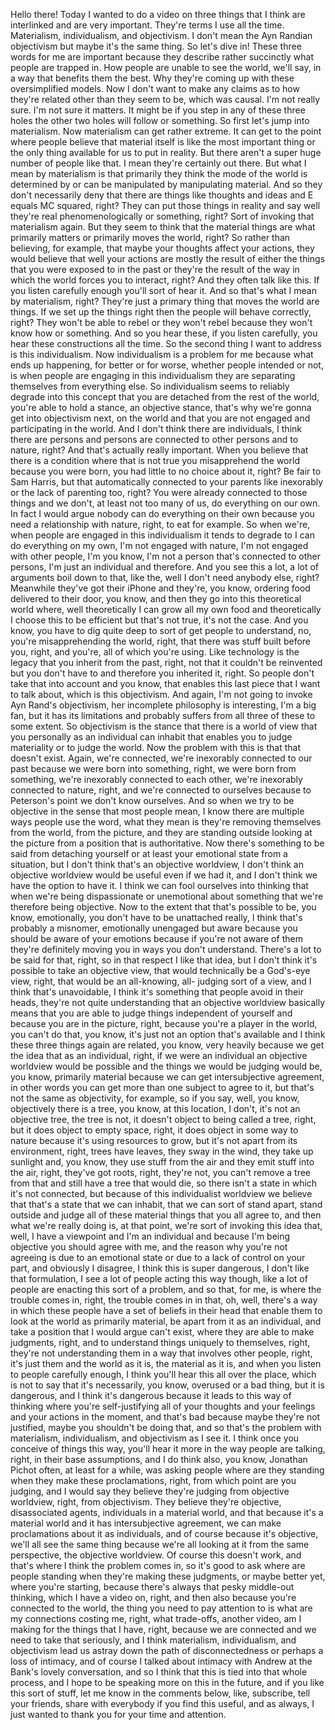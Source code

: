 Hello there! Today I wanted to do a video on three things that I think are interlinked and are very important. They're terms I use all the time. Materialism, individualism, and objectivism. I don't mean the Ayn Randian objectivism but maybe it's the same thing. So let's dive in! These three words for me are important because they describe rather succinctly what people are trapped in. How people are unable to see the world, we'll say, in a way that benefits them the best. Why they're coming up with these oversimplified models. Now I don't want to make any claims as to how they're related other than they seem to be, which was causal. I'm not really sure. I'm not sure it matters. It might be if you step in any of these three holes the other two holes will follow or something. So first let's jump into materialism. Now materialism can get rather extreme. It can get to the point where people believe that material itself is like the most important thing or the only thing available for us to put in reality. But there aren't a super huge number of people like that. I mean they're certainly out there. But what I mean by materialism is that primarily they think the mode of the world is determined by or can be manipulated by manipulating material. And so they don't necessarily deny that there are things like thoughts and ideas and E equals MC squared, right? They can put those things in reality and say well they're real phenomenologically or something, right? Sort of invoking that materialism again. But they seem to think that the material things are what primarily matters or primarily moves the world, right? So rather than believing, for example, that maybe your thoughts affect your actions, they would believe that well your actions are mostly the result of either the things that you were exposed to in the past or they're the result of the way in which the world forces you to interact, right? And they often talk like this. If you listen carefully enough you'll sort of hear it. And so that's what I mean by materialism, right? They're just a primary thing that moves the world are things. If we set up the things right then the people will behave correctly, right? They won't be able to rebel or they won't rebel because they won't know how or something. And so you hear these, if you listen carefully, you hear these constructions all the time. So the second thing I want to address is this individualism. Now individualism is a problem for me because what ends up happening, for better or for worse, whether people intended or not, is when people are engaging in this individualism they are separating themselves from everything else. So individualism seems to reliably degrade into this concept that you are detached from the rest of the world, you're able to hold a stance, an objective stance, that's why we're gonna get into objectivism next, on the world and that you are not engaged and participating in the world. And I don't think there are individuals, I think there are persons and persons are connected to other persons and to nature, right? And that's actually really important. When you believe that there is a condition where that is not true you misapprehend the world because you were born, you had little to no choice about it, right? Be fair to Sam Harris, but that automatically connected to your parents like inexorably or the lack of parenting too, right? You were already connected to those things and we don't, at least not too many of us, do everything on our own. In fact I would argue nobody can do everything on their own because you need a relationship with nature, right, to eat for example. So when we're, when people are engaged in this individualism it tends to degrade to I can do everything on my own, I'm not engaged with nature, I'm not engaged with other people, I'm you know, I'm not a person that's connected to other persons, I'm just an individual and therefore. And you see this a lot, a lot of arguments boil down to that, like the, well I don't need anybody else, right? Meanwhile they've got their iPhone and they're, you know, ordering food delivered to their door, you know, and then they go into this theoretical world where, well theoretically I can grow all my own food and theoretically I choose this to be efficient but that's not true, it's not the case. And you know, you have to dig quite deep to sort of get people to understand, no, you're misapprehending the world, right, that there was stuff built before you, right, and you're, all of which you're using. Like technology is the legacy that you inherit from the past, right, not that it couldn't be reinvented but you don't have to and therefore you inherited it, right. So people don't take that into account and you know, that enables this last piece that I want to talk about, which is this objectivism. And again, I'm not going to invoke Ayn Rand's objectivism, her incomplete philosophy is interesting, I'm a big fan, but it has its limitations and probably suffers from all three of these to some extent. So objectivism is the stance that there is a world of view that you personally as an individual can inhabit that enables you to judge materiality or to judge the world. Now the problem with this is that that doesn't exist. Again, we're connected, we're inexorably connected to our past because we were born into something, right, we were born from something, we're inexorably connected to each other, we're inexorably connected to nature, right, and we're connected to ourselves because to Peterson's point we don't know ourselves. And so when we try to be objective in the sense that most people mean, I know there are multiple ways people use the word, what they mean is they're removing themselves from the world, from the picture, and they are standing outside looking at the picture from a position that is authoritative. Now there's something to be said from detaching yourself or at least your emotional state from a situation, but I don't think that's an objective worldview, I don't think an objective worldview would be useful even if we had it, and I don't think we have the option to have it. I think we can fool ourselves into thinking that when we're being dispassionate or unemotional about something that we're therefore being objective. Now to the extent that that's possible to be, you know, emotionally, you don't have to be unattached really, I think that's probably a misnomer, emotionally unengaged but aware because you should be aware of your emotions because if you're not aware of them they're definitely moving you in ways you don't understand. There's a lot to be said for that, right, so in that respect I like that idea, but I don't think it's possible to take an objective view, that would technically be a God's-eye view, right, that would be an all-knowing, all- judging sort of a view, and I think that's unavoidable, I think it's something that people avoid in their heads, they're not quite understanding that an objective worldview basically means that you are able to judge things independent of yourself and because you are in the picture, right, because you're a player in the world, you can't do that, you know, it's just not an option that's available and I think these three things again are related, you know, very heavily because we get the idea that as an individual, right, if we were an individual an objective worldview would be possible and the things we would be judging would be, you know, primarily material because we can get intersubjective agreement, in other words you can get more than one subject to agree to it, but that's not the same as objectivity, for example, so if you say, well, you know, objectively there is a tree, you know, at this location, I don't, it's not an objective tree, the tree is not, it doesn't object to being called a tree, right, but it does object to empty space, right, it does object in some way to nature because it's using resources to grow, but it's not apart from its environment, right, trees have leaves, they sway in the wind, they take up sunlight and, you know, they use stuff from the air and they emit stuff into the air, right, they've got roots, right, they're not, you can't remove a tree from that and still have a tree that would die, so there isn't a state in which it's not connected, but because of this individualist worldview we believe that that's a state that we can inhabit, that we can sort of stand apart, stand outside and judge all of these material things that you all agree to, and then what we're really doing is, at that point, we're sort of invoking this idea that, well, I have a viewpoint and I'm an individual and because I'm being objective you should agree with me, and the reason why you're not agreeing is due to an emotional state or due to a lack of control on your part, and obviously I disagree, I think this is super dangerous, I don't like that formulation, I see a lot of people acting this way though, like a lot of people are enacting this sort of a problem, and so that, for me, is where the trouble comes in, right, the trouble comes in in that, oh, well, there's a way in which these people have a set of beliefs in their head that enable them to look at the world as primarily material, be apart from it as an individual, and take a position that I would argue can't exist, where they are able to make judgments, right, and to understand things uniquely to themselves, right, they're not understanding them in a way that involves other people, right, it's just them and the world as it is, the material as it is, and when you listen to people carefully enough, I think you'll hear this all over the place, which is not to say that it's necessarily, you know, overused or a bad thing, but it is dangerous, and I think it's dangerous because it leads to this way of thinking where you're self-justifying all of your thoughts and your feelings and your actions in the moment, and that's bad because maybe they're not justified, maybe you shouldn't be doing that, and so that's the problem with materialism, individualism, and objectivism as I see it. I think once you conceive of things this way, you'll hear it more in the way people are talking, right, in their base assumptions, and I do think also, you know, Jonathan Pichot often, at least for a while, was asking people where are they standing when they make these proclamations, right, from which point are you judging, and I would say they believe they're judging from objective worldview, right, from objectivism. They believe they're objective, disassociated agents, individuals in a material world, and that because it's a material world and it has intersubjective agreement, we can make proclamations about it as individuals, and of course because it's objective, we'll all see the same thing because we're all looking at it from the same perspective, the objective worldview. Of course this doesn't work, and that's where I think the problem comes in, so it's good to ask where are people standing when they're making these judgments, or maybe better yet, where you're starting, because there's always that pesky middle-out thinking, which I have a video on, right, and then also because you're connected to the world, the thing you need to pay attention to is what are my connections costing me, right, what trade-offs, another video, am I making for the things that I have, right, because we are connected and we need to take that seriously, and I think materialism, individualism, and objectivism lead us astray down the path of disconnectedness or perhaps a loss of intimacy, and of course I talked about intimacy with Andrew at the Bank's lovely conversation, and so I think that this is tied into that whole process, and I hope to be speaking more on this in the future, and if you like this sort of stuff, let me know in the comments below, like, subscribe, tell your friends, share with everybody if you find this useful, and as always, I just wanted to thank you for your time and attention.